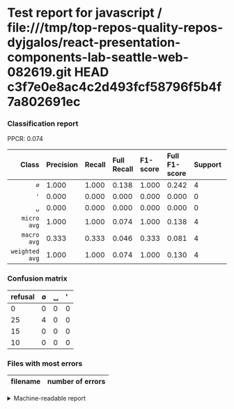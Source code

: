 # Test report for javascript / file:///tmp/top-repos-quality-repos-dyjgalos/react-presentation-components-lab-seattle-web-082619.git HEAD c3f7e0e8ac4c2d493fcf58796f5b4f7a802691ec

### Classification report

PPCR: 0.074

| Class | Precision | Recall | Full Recall | F1-score | Full F1-score | Support | Full Support | PPCR |
|------:|:----------|:-------|:------------|:---------|:---------|:--------|:-------------|:-----|
| `∅` | 1.000| 1.000| 0.138| 1.000| 0.242| 4| 29| 0.138 |
| `'` | 0.000| 0.000| 0.000| 0.000| 0.000| 0| 10| 0.000 |
| `␣` | 0.000| 0.000| 0.000| 0.000| 0.000| 0| 15| 0.000 |
| `micro avg` | 1.000| 1.000| 0.074| 1.000| 0.138| 4| 54| 0.074 |
| `macro avg` | 0.333| 0.333| 0.046| 0.333| 0.081| 4| 54| 0.074 |
| `weighted avg` | 1.000| 1.000| 0.074| 1.000| 0.130| 4| 54| 0.074 |

### Confusion matrix

|refusal|  ∅| ␣| '| 
|:---|:---|:---|:---|
|0 |0 |0 |0 |
|25 |4 |0 |0 |
|15 |0 |0 |0 |
|10 |0 |0 |0 |

### Files with most errors

| filename | number of errors|
|:----:|:-----|

<details>
    <summary>Machine-readable report</summary>
```json
{
  "cl_report": {"\u0027": {"f1-score": 0.0, "precision": 0.0, "recall": 0.0, "support": 0}, "macro avg": {"f1-score": 0.3333333333333333, "precision": 0.3333333333333333, "recall": 0.3333333333333333, "support": 4}, "micro avg": {"f1-score": 1.0, "precision": 1.0, "recall": 1.0, "support": 4}, "weighted avg": {"f1-score": 1.0, "precision": 1.0, "recall": 1.0, "support": 4}, "\u2205": {"f1-score": 1.0, "precision": 1.0, "recall": 1.0, "support": 4}, "\u2423": {"f1-score": 0.0, "precision": 0.0, "recall": 0.0, "support": 0}},
  "cl_report_full": {"\u0027": {"f1-score": 0.0, "precision": 0.0, "recall": 0.0, "support": 10}, "macro avg": {"f1-score": 0.0808080808080808, "precision": 0.3333333333333333, "recall": 0.04597701149425287, "support": 54}, "micro avg": {"f1-score": 0.13793103448275862, "precision": 1.0, "recall": 0.07407407407407407, "support": 54}, "weighted avg": {"f1-score": 0.13019079685746351, "precision": 0.5370370370370371, "recall": 0.07407407407407407, "support": 54}, "\u2205": {"f1-score": 0.2424242424242424, "precision": 1.0, "recall": 0.13793103448275862, "support": 29}, "\u2423": {"f1-score": 0.0, "precision": 0.0, "recall": 0.0, "support": 15}},
  "ppcr": 0.07407407407407407
}
```
</details>
